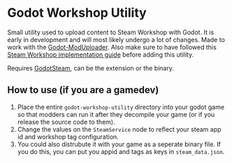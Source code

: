 # Godot Workshop Utility
Small utility used to upload content to Steam Workshop with Godot. It is early in development and will most likely undergo a lot of changes. Made to work with the [Godot-ModUploader](https://github.com/GodotModding/godot-mod-loader). Also make sure to have followed this [Steam Workshop implementation guide](https://partner.steamgames.com/doc/features/workshop/implementation) before adding this utility.

Requires [GodotSteam](https://godotsteam.com), can be the extension or the binary.

## How to use (if you are a gamedev)
1. Place the entire `godot-workshop-utility` directory into your godot game so that modders can run it after they decompile your game (or if you release the source code to them).
1. Change the values on the `SteamService` node to reflect your steam app id and workshop tag configuration.
1. You could also distrubute it with your game as a seperate binary file. If you do this, you can put you appid and tags as keys in `steam_data.json`. 
